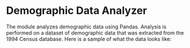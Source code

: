 # Demographic Data Analyzer

The module analyzes demographic data using Pandas. Analysis is performed on a dataset of demographic data that was extracted 
from the 1994 Census database. Here is a sample of what the data looks like:

